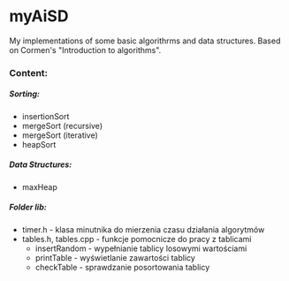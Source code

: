 # myAiSD

My implementations of some basic algorithrms and data structures.
Based on Cormen's "Introduction to algorithms".

### Content:

##### Sorting:
- insertionSort
- mergeSort (recursive)
- mergeSort (iterative)
- heapSort
##### Data Structures:
- maxHeap

##### Folder lib:
- timer.h - klasa minutnika do mierzenia czasu działania algorytmów
- tables.h, tables.cpp - funkcje pomocnicze do pracy z tablicami
	- insertRandom - wypełnianie tablicy losowymi wartościami
	- printTable - wyświetlanie zawartości tablicy
	- checkTable - sprawdzanie posortowania tablicy